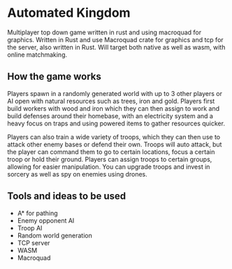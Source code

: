 # Automated Kingdom

Multiplayer top down game written in rust and using macroquad for graphics. Written in Rust and use Macroquad crate for graphics and tcp for the server, also written in Rust. Will target both native as well as wasm, with online matchmaking.

## How the game works

Players spawn in a randomly generated world with up to 3 other players or AI open with natural resources such as trees, iron and gold. Players first build workers with wood and iron which they can then assign to work and build defenses around their homebase, with an electricity system and a heavy focus on traps and using powered items to gather resources quicker.

Players can also train a wide variety of troops, which they can then use to attack other enemy bases or defend their own. Troops will auto attack, but the player can command them to go to certain locations, focus a certain troop or hold their ground. Players can assign troops to certain groups, allowing for easier manipulation. You can upgrade troops and invest in sorcery as well as spy on enemies using drones.

## Tools and ideas to be used

- A* for pathing
- Enemy opponent AI
- Troop AI
- Random world generation
- TCP server
- WASM
- Macroquad
